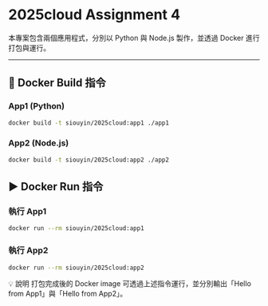 # 2025cloud Assignment 4

本專案包含兩個應用程式，分別以 Python 與 Node.js 製作，並透過 Docker 進行打包與運行。

---

## 🐳 Docker Build 指令

### App1 (Python)
```bash
docker build -t siouyin/2025cloud:app1 ./app1
```
### App2 (Node.js)
```bash
docker build -t siouyin/2025cloud:app2 ./app2
```

## ▶️ Docker Run 指令

### 執行 App1
```bash
docker run --rm siouyin/2025cloud:app1
```
### 執行 App2
```bash
docker run --rm siouyin/2025cloud:app2
```
💡 說明
打包完成後的 Docker image 可透過上述指令運行，並分別輸出「Hello from App1」與「Hello from App2」。